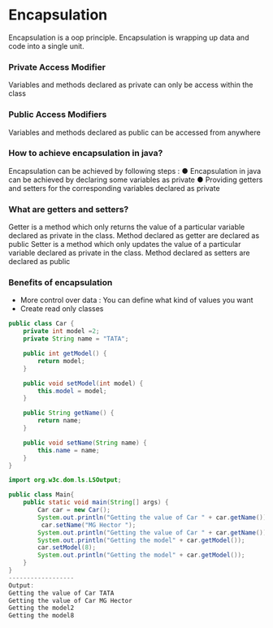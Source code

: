 # Encapsulation

Encapsulation is a oop principle. Encapsulation is wrapping up data and
code into a single unit.

### Private Access Modifier

Variables and methods declared as private can only be access within the
class

### Public Access Modifiers

Variables and methods declared as public can be accessed from anywhere

### How to achieve encapsulation in java?

 Encapsulation can be achieved by following steps :
   ●  Encapsulation in java can be achieved by declaring some variables
as private
   ● Providing getters and setters for the corresponding variables declared
as private

### What are getters and setters?

Getter is a method which only returns the value of a particular variable
declared as private in the class. Method declared as getter are declared as
public
Setter is a method which only updates the value of a particular variable
declared as private in the class. Method declared as setters are declared
as public

### Benefits of encapsulation

- More control over data : You can define what kind of values you want
- Create read only classes

```java
public class Car {
    private int model =2;
    private String name = "TATA";

    public int getModel() {
        return model;
    }

    public void setModel(int model) {
        this.model = model;
    }

    public String getName() {
        return name;
    }

    public void setName(String name) {
        this.name = name;
    }
}
```

```java
import org.w3c.dom.ls.LSOutput;

public class Main{
    public static void main(String[] args) {
        Car car = new Car();
        System.out.println("Getting the value of Car " + car.getName());
         car.setName("MG Hector ");
        System.out.println("Getting the value of Car " + car.getName());
        System.out.println("Getting the model" + car.getModel());
        car.setModel(8);
        System.out.println("Getting the model" + car.getModel());
    }
}
------------------
Output:
Getting the value of Car TATA
Getting the value of Car MG Hector 
Getting the model2
Getting the model8
```